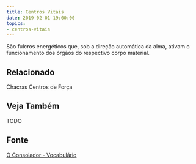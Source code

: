 ```yaml
---
title: Centros Vitais
date: 2019-02-01 19:00:00
topics:
- centros-vitais
---
```


São fulcros energéticos que, sob a direção automática da alma, ativam o
funcionamento dos órgãos do respectivo corpo material. 

## Relacionado
Chacras
Centros de Força

## Veja Também
TODO

## Fonte
[O Consolador - Vocabulário](http://www.oconsolador.com.br/linkfixo/vocabulario/principal.html)


